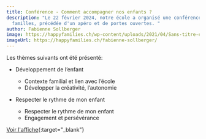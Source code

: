 ```yaml
---
title: Conférence - Comment accompagner nos enfants ?
description: "Le 22 février 2024, notre école a organisé une conférence pour les
  familles, précédée d'un apéro et de portes ouvertes. "
author: Fabienne Sollberger
image: https://happyfamilies.ch/wp-content/uploads/2021/04/Sans-titre-e1619601821839.png
imageUrl: https://happyfamilies.ch/fabienne-sollberger/
---
```

Les thèmes suivants ont été présenté:

* Développement de l’enfant
  * Contexte familial et lien avec l’école
  * Développer la créativité, l’autonomie

* Respecter le rythme de mon enfant
  * Respecter le rythme de mon enfant
  * Engagement et persévérance

[V﻿oir l'affiche](</media/Conference Feb 2024.pdf>){:target="_blank"} 
